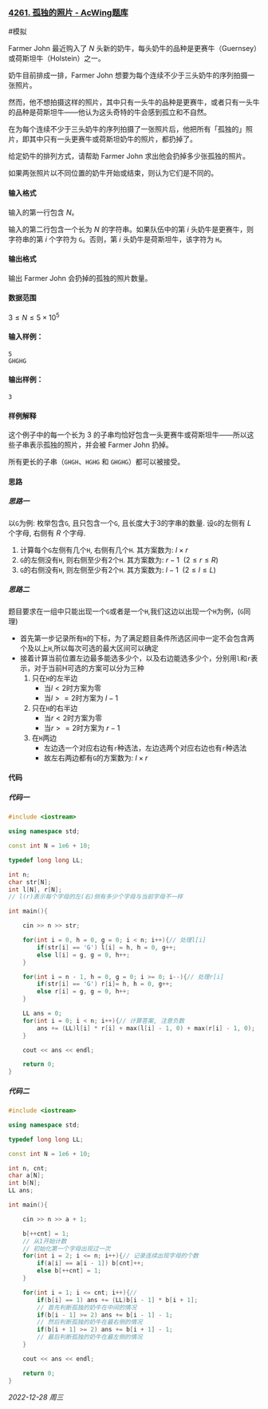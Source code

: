 ### [4261. 孤独的照片 - AcWing题库](https://www.acwing.com/problem/content/description/4264/)

#模拟

Farmer John 最近购入了 $N$ 头新的奶牛，每头奶牛的品种是更赛牛（Guernsey）或荷斯坦牛（Holstein）之一。

奶牛目前排成一排，Farmer John 想要为每个连续不少于三头奶牛的序列拍摄一张照片。

然而，他不想拍摄这样的照片，其中只有一头牛的品种是更赛牛，或者只有一头牛的品种是荷斯坦牛——他认为这头奇特的牛会感到孤立和不自然。

在为每个连续不少于三头奶牛的序列拍摄了一张照片后，他把所有「孤独的」照片，即其中只有一头更赛牛或荷斯坦奶牛的照片，都扔掉了。

给定奶牛的排列方式，请帮助 Farmer John 求出他会扔掉多少张孤独的照片。

如果两张照片以不同位置的奶牛开始或结束，则认为它们是不同的。

#### 输入格式

输入的第一行包含 $N$。

输入的第二行包含一个长为 $N$ 的字符串。如果队伍中的第 $i$ 头奶牛是更赛牛，则字符串的第 $i$ 个字符为 `G`。否则，第 $i$ 头奶牛是荷斯坦牛，该字符为 `H`。

#### 输出格式

输出 Farmer John 会扔掉的孤独的照片数量。

#### 数据范围

$3 \leq N \leq 5 \times 10^5$

#### 输入样例：

```
5
GHGHG
```

#### 输出样例：

```
3
```

#### 样例解释

这个例子中的每一个长为 $3$ 的子串均恰好包含一头更赛牛或荷斯坦牛——所以这些子串表示孤独的照片，并会被 Farmer John 扔掉。

所有更长的子串（`GHGH`、`HGHG` 和 `GHGHG`）都可以被接受。

#### 思路

##### 思路一

以`G`为例: 枚举包含`G`, 且只包含一个`G`, 且长度大于$3$的字串的数量. 设`G`的左侧有 $L$ 个字母, 右侧有 $R$ 个字母.

1. 计算每个`G`左侧有几个`H`, 右侧有几个`H`. 其方案数为: $l \times r$
2. `G`的左侧没有`H`, 则右侧至少有$2$个`H`. 其方案数为: $r - 1~~(2 \leq r \leq  R)$
3. `G`的右侧没有`H`, 则左侧至少有$2$个`H`. 其方案数为: $l - 1~~(2 \leq l \leq  L)$

##### 思路二

题目要求在一组中只能出现一个`G`或者是一个`H`,我们这边以出现一个`H`为例，(`G`同理)

- 首先第一步记录所有`H`的下标，为了满足题目条件所选区间中一定不会包含两个及以上`H`,所以每次可选的最大区间可以确定
- 接着计算当前位置左边最多能选多少个，以及右边能选多少个，分别用`l`和`r`表示，对于当前H可选的方案可以分为三种
  1. 只在`H`的左半边
     - 当$l<2$时方案为零
     - 当$l>=2$时方案为 $l−1$
  2. 只在`H`的右半边
     - 当$r<2$时方案为零
     - 当$r>=2$时方案为 $r−1$
  3. 在`H`两边
     - 左边选一个对应右边有`r`种选法，左边选两个对应右边也有`r`种选法
     - 故左右两边都有`G`的方案数为: $l \times r$

#### 代码

##### 代码一

```cpp
#include <iostream>

using namespace std;

const int N = 1e6 + 10;

typedef long long LL;

int n;
char str[N];
int l[N], r[N];
// l(r)表示每个字母的左(右)侧有多少个字母与当前字母不一样

int main(){

    cin >> n >> str;

    for(int i = 0, h = 0, g = 0; i < n; i++){// 处理l[i]
        if(str[i] == 'G') l[i] = h, h = 0, g++;
        else l[i] = g, g = 0, h++;
    }

    for(int i = n - 1, h = 0, g = 0; i >= 0; i--){// 处理r[i]
        if(str[i] == 'G') r[i]= h, h = 0, g++;
        else r[i] = g, g = 0, h++;
    }

    LL ans = 0;
    for(int i = 0; i < n; i++){// 计算答案, 注意负数
        ans += (LL)l[i] * r[i] + max(l[i] - 1, 0) + max(r[i] - 1, 0); 
    }

    cout << ans << endl;

    return 0;
}
```

##### 代码二

```cpp
#include <iostream>

using namespace std;

typedef long long LL;

const int N = 1e6 + 10;

int n, cnt;
char a[N];
int b[N];
LL ans;

int main(){

    cin >> n >> a + 1;

    b[++cnt] = 1;
    // 从1开始计数
    // 初始化第一个字母出现过一次
    for(int i = 2; i <= n; i++){// 记录连续出现字母的个数
        if(a[i] == a[i - 1]) b[cnt]++;
        else b[++cnt] = 1;
    }

    for(int i = 1; i <= cnt; i++){// 
        if(b[i] == 1) ans += (LL)b[i - 1] * b[i + 1];
        // 首先判断孤独的奶牛在中间的情况
        if(b[i - 1] >= 2) ans += b[i - 1] - 1;
        // 然后判断孤独的奶牛在最右侧的情况
        if(b[i + 1] >= 2) ans += b[i + 1] - 1;
        // 最后判断孤独的奶牛在最左侧的情况
    }

    cout << ans << endl;

    return 0;
}
```




*2022-12-28 周三*